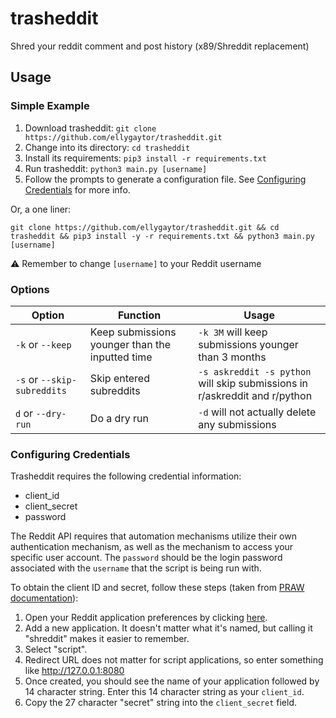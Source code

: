 # trasheddit
Shred your reddit comment and post history (x89/Shreddit replacement)

## Usage

### Simple Example

1. Download trasheddit: `git clone https://github.com/ellygaytor/trasheddit.git`
2. Change into its directory: `cd trasheddit`
3. Install its requirements: `pip3 install -r requirements.txt`
4. Run trasheddit: `python3 main.py [username]`
5. Follow the prompts to generate a configuration file. See [Configuring Credentials](#configuring-credentials) for more info.

Or, a one liner: 
```console
git clone https://github.com/ellygaytor/trasheddit.git && cd trasheddit && pip3 install -y -r requirements.txt && python3 main.py [username]
```

⚠️ Remember to change `[username]` to your Reddit username

### Options

| Option                      | Function                                        | Usage                                                                      |
|-----------------------------|-------------------------------------------------|----------------------------------------------------------------------------|
| `-k` or `--keep`            | Keep submissions younger than the inputted time | `-k 3M` will keep submissions younger than 3 months                        |
| `-s` or `--skip-subreddits` | Skip entered subreddits                         | `-s askreddit -s python` will skip submissions in r/askreddit and r/python |
| `d` or `--dry-run`          | Do a dry run                                    | `-d` will not actually delete any submissions                              |


### Configuring Credentials

Trasheddit requires the following credential information:

- client_id
- client_secret
- password

The Reddit API requires that automation mechanisms utilize their own authentication mechanism, as well as the mechanism to access your specific user account. The   `password` should be the login password associated with the `username` that the script is being run with.

To obtain the client ID and secret, follow these steps (taken from 
[PRAW documentation](http://praw.readthedocs.io/en/latest/getting_started/authentication.html#script-application)):

1. Open your Reddit application preferences by clicking [here](https://www.reddit.com/prefs/apps/).
2. Add a new application. It doesn't matter what it's named, but calling it "shreddit" makes it easier to remember.
3. Select "script".
4. Redirect URL does not matter for script applications, so enter something like http://127.0.0.1:8080
5. Once created, you should see the name of your application followed by 14 character string. Enter this 14 character
   string as your `client_id`.
6. Copy the 27 character "secret" string into the `client_secret` field.
